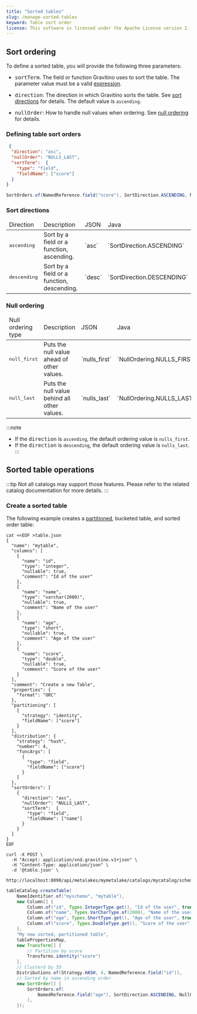 ```yaml
---
title: "Sorted tables"
slug: /manage-sorted-tables
keyword: Table sort order
license: This software is licensed under the Apache License version 2.
---
```


## Sort ordering

To define a sorted table, you will provide the following three parameters:

- <tt>sortTerm</tt>. The field or function Gravitino uses to sort the table.
  The parameter value  must be a valid [expression](../../metadata/expression.md).

- <tt>direction</tt>: The direction in which Gravitino sorts the table.
  See [sort directions](#sort-directions) for details. The default value is `ascending`.

- <tt>nullOrder</tt>: How to handle null values when ordering.
  See [null ordering](#null-ordering) for details.

### Defining table sort orders

<Tabs groupId='language' queryString>
<TabItem value="Json" label="Json">

```json
 {
  "direction": "asc",
  "nullOrder": "NULLS_LAST",
  "sortTerm":  {
    "type": "field",
    "fieldName": ["score"]
  }
}
```

</TabItem>
<TabItem value="java" label="Java">

```java
SortOrders.of(NamedReference.field("score"), SortDirection.ASCENDING, NullOrdering.NULLS_LAST);
```
</TabItem>
</Tabs>

### Sort directions

<table>
<thead>
<tr>
  <td>Direction</td>
  <td>Description</td>
  <td>JSON</td>
  <td>Java</td>
</tr>
</thead>
<tbody>
<tr>
  <td><tt>ascending</tt></td>
  <td>Sort by a field or a function, ascending.</td>
  <td>`asc`</td>
  <td>`SortDirection.ASCENDING`</td>
</tr>
<tr>
  <td><tt>descending</tt></td>
  <td>Sort by a field or a function, descending.</td>
  <td>`desc`</td>
  <td>`SortDirection.DESCENDING`</td>
</tr>
</tbody>
</table>

### Null ordering

<table>
<thead>
<tr>
  <td>Null ordering type</td>
  <td>Description</td>
  <td>JSON</td>
  <td>Java</td>
</tr>
</thead>
<tbody>
<tr>
  <td><tt>null_first</tt></td>
  <td>Puts the null value ahead of other values.</td>
  <td>`nulls_first`</td>
  <td>`NullOrdering.NULLS_FIRST`</td>
</tr>
<tr>
  <td><tt>null_last</tt></td>
  <td>Puts the null value behind all other values.</td>
  <td>`nulls_last`</td>
  <td>`NullOrdering.NULLS_LAST`</td>
</tr>
</tbody>
</table>

:::note
- If the <tt>direction</tt> is `ascending`, the default ordering value is `nulls_first`.
- If the <tt>direction</tt> is `descending`, the default ordering value is `nulls_last`.
:::

## Sorted table operations


:::tip
Not all catalogs may support those features.
Please refer to the related catalog documentation for more details.
:::

### Create a sorted table

The following example creates a [partitioned](./partitioned-table.md), bucketed table, and sorted order table:

<Tabs groupId='language' queryString>
<TabItem value="shell" label="Shell">

```shell
cat <<EOF >table.json
{
  "name": "mytable",
  "columns": [
    {
      "name": "id",
      "type": "integer",
      "nullable": true,
      "comment": "Id of the user"
    },
    {
      "name": "name",
      "type": "varchar(2000)",
      "nullable": true,
      "comment": "Name of the user"
    },
    {
      "name": "age",
      "type": "short",
      "nullable": true,
      "comment": "Age of the user"
    },
    {
      "name": "score",
      "type": "double",
      "nullable": true,
      "comment": "Score of the user"
    }
  ],
  "comment": "Create a new Table",
  "properties": {
    "format": "ORC"
  },
  "partitioning": [
    {
      "strategy": "identity",
      "fieldName": ["score"]
    }
  ],
  "distribution": {
    "strategy": "hash",
    "number": 4,
    "funcArgs": [
      {
        "type": "field",
        "fieldName": ["score"]
      }
    ]
  },
  "sortOrders": [
    {
      "direction": "asc",
      "nullOrder": "NULLS_LAST",
      "sortTerm":  {
        "type": "field",
        "fieldName": ["name"]
      }
    }
  ]
}
EOF

curl -X POST \
  -H "Accept: application/vnd.gravitino.v1+json" \
  -H "Content-Type: application/json" \
  -d '@table.json' \
  http://localhost:8090/api/metalakes/mymetalake/catalogs/mycatalog/schemas/myschema/tables
```

</TabItem>
<TabItem value="java" label="Java">

```java
tableCatalog.createTable(
    NameIdentifier.of("myschema", "mytable"),
    new Column[] {
        Column.of("id", Types.IntegerType.get(), "Id of the user", true, false, null),
        Column.of("name", Types.VarCharType.of(2000), "Name of the user", true, false, null),
        Column.of("age", Types.ShortType.get(), "Age of the user", true, false, null),
        Column.of("score", Types.DoubleType.get(), "Score of the user", false, false, null)
    },
    "My new sorted, partitioned table",
    tablePropertiesMap,
    new Transform[] {
        // Partition by score
        Transforms.identity("score")
    },
    // Clusterd by ID
    Distributions.of(Strategy.HASH, 4, NamedReference.field("id")),
    // Sorted by name in ascending order
    new SortOrder[] {
        SortOrders.of(
            NamedReference.field("age"), SortDirection.ASCENDING, NullOrdering.NULLS_LAST
        ),
    });
```

</TabItem>
</Tabs>

